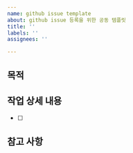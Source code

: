 ```yaml
---
name: github issue template
about: github issue 등록을 위한 공동 템플릿
title: ''
labels: ''
assignees: ''

---
```


## 목적
>
## 작업 상세 내용
- [ ]
## 참고 사항
